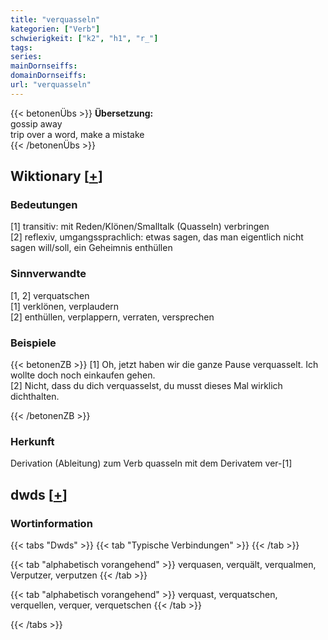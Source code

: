 ```yaml
---
title: "verquasseln"
kategorien: ["Verb"]
schwierigkeit: ["k2", "h1", "r_"]
tags:
series:
mainDornseiffs:
domainDornseiffs:
url: "verquasseln"
---
```


{{< betonenÜbs >}}
**Übersetzung:**  
gossip  away  
trip  over a word, make a mistake  
{{< /betonenÜbs >}}

## Wiktionary [[+](https://de.wiktionary.org/wiki/verquasseln)]

### Bedeutungen
[1] transitiv: mit Reden/Klönen/Smalltalk (Quasseln) verbringen  
[2] reflexiv, umgangssprachlich: etwas sagen, das man eigentlich nicht sagen will/soll, ein Geheimnis enthüllen  

### Sinnverwandte
[1, 2] verquatschen  
[1] verklönen, verplaudern  
[2] enthüllen, verplappern, verraten, versprechen  

### Beispiele
{{< betonenZB >}}
[1] Oh, jetzt haben wir die ganze Pause verquasselt. Ich wollte doch noch einkaufen gehen.  
[2] Nicht, dass du dich verquasselst, du musst dieses Mal wirklich dichthalten.  

{{< /betonenZB >}}
### Herkunft
Derivation (Ableitung) zum Verb quasseln mit dem Derivatem ver-[1]  



## dwds [[+](https://www.dwds.de/wb/verquasseln)]

### Wortinformation
{{< tabs "Dwds" >}}
{{< tab "Typische Verbindungen" >}}
{{< /tab >}}

{{< tab "alphabetisch vorangehend" >}}
verquasen, verquält, verqualmen, Verputzer, verputzen
{{< /tab >}}

{{< tab "alphabetisch vorangehend" >}}
verquast, verquatschen, verquellen, verquer, verquetschen
{{< /tab >}}

{{< /tabs >}}

